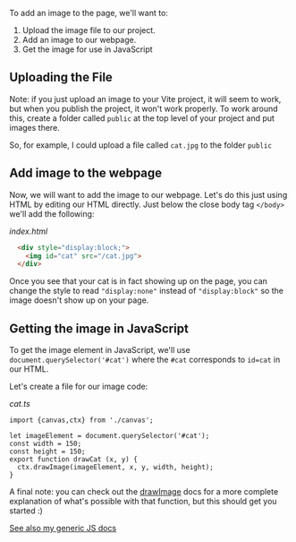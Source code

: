 To add an image to the page, we'll want to:

1. Upload the image file to our project.
2. Add an image to our webpage.
3. Get the image for use in JavaScript


## Uploading the File

Note: if you just upload an image to your Vite project, it will seem to work, but when you publish the project, it won't work properly. To work around this, create a folder called `public` at the top level of your project and put images there.

So, for example, I could upload a file called `cat.jpg` to the folder `public`

## Add image to the webpage

Now, we will want to add the image to our webpage. Let's do this just using HTML by editing our HTML directly. Just below the close body tag `</body>` we'll add the following:


*index.html*
```html
  <div style="display:block;">
    <img id="cat" src="/cat.jpg">
  </div>
```

Once you see that your cat is in fact showing up on the page, you can change the style to read `"display:none"` instead of `"display:block"` so the image doesn't show up on your page.

## Getting the image in JavaScript

To get the image element in JavaScript, we'll use `document.querySelector('#cat')` where the `#cat` corresponds to `id=cat` in our HTML.

Let's create a file for our image code:

*cat.ts*
```
import {canvas,ctx} from './canvas';

let imageElement = document.querySelector('#cat');
const width = 150;
const height = 150;
export function drawCat (x, y) {
  ctx.drawImage(imageElement, x, y, width, height);
}
```

A final note: you can check out the [drawImage](https://developer.mozilla.org/en-US/docs/Web/API/CanvasRenderingContext2D/drawImage) docs for a more complete
explanation of what's possible with that function, but this should get you started :)


[See also my generic JS docs](https://thinkle-iacs.github.io/js1-docs//canvas/images.html)
